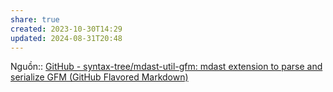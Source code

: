 ```yaml
---
share: true
created: 2023-10-30T14:29
updated: 2024-08-31T20:48
---
```

Nguồn:: [GitHub - syntax-tree/mdast-util-gfm: mdast extension to parse and serialize GFM (GitHub Flavored Markdown)](https://github.com/syntax-tree/mdast-util-gfm?tab=readme-ov-file#when-to-use-this)